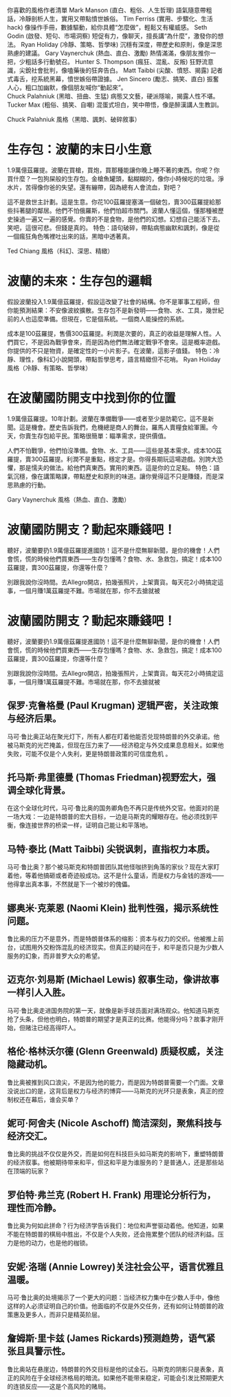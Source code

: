 你喜歡的風格作者清單
Mark Manson (直白、粗俗、人生哲理)
語氣隨意帶粗話，冷靜剖析人生，實用又帶點憤世嫉俗。
Tim Ferriss (實用、步驟化、生活hack)
像操作手冊，數據驅動，給你具體“怎麼做”，輕鬆又有權威感。
Seth Godin (啟發、短句、市場洞察)
短促有力，像聊天，擅長講“為什麼”，激發你的想法。
Ryan Holiday (冷靜、策略、哲學味)
沉穩有深度，帶歷史和原則，像是深思熟慮的建議。
Gary Vaynerchuk (熱血、直白、激勵)
熱情滿滿，像朋友推你一把，少粗話多行動號召。
Hunter S. Thompson (瘋狂、混亂、反叛)
狂野流意識，尖銳社會批判，像嗑藥後的狂奔告白。
Matt Taibbi (尖酸、憤怒、揭露)
記者式毒舌，挖系統黑幕，憤世嫉俗帶證據。
Jen Sincero (勵志、搞笑、直白)
振奮人心，粗口加幽默，像個朋友喊你“動起來”。    
Chuck Palahniuk (黑暗、扭曲、生猛)
病態又文藝，硬派隱喻，揭露人性不堪。
Tucker Max (粗俗、搞笑、自嘲)
混蛋式坦白，笑中帶悟，像是醉漢講人生教訓。

Chuck Palahniuk 風格（黑暗、諷刺、破碎敘事）

# 生存包：波蘭的末日小生意

1.9萬億茲羅提。波蘭在買槍，買炮，買那種能讓你晚上睡不著的東西。你呢？你買什麼？一包狗屎般的生存包。金槍魚罐頭，黏糊糊的，像你小時候吃的垃圾。淨水片，苦得像你爸的失望。還有繃帶，因為總有人會流血，對吧？

這不是救世主計劃。這是生意。你花100茲羅提塞滿一個破包，賣300茲羅提給那些抖著腿的鄰居。他們不怕俄羅斯，他們怕超市關門。波蘭人懂這個，懂那種被歷史操過一遍又一遍的感覺。你賣的不是食物，是他們的幻想。幻想自己能活下去。笑吧，這很可悲。但錢是真的。
特色：語句破碎，帶點病態幽默和諷刺，像是從一個瘋狂角色嘴裡吐出來的話，黑暗中透著真。

Ted Chiang 風格（科幻、深思、精緻）

# 波蘭的未來：生存包的邏輯

假設波蘭投入1.9萬億茲羅提，假設這改變了社會的結構。你不是軍事工程師，但你能預測結果：不安像波紋擴散。生存包不是新發明——食物、水、工具，幾世紀前的人也這麼準備。但現在，它是個系統。一個商人能操控的系統。

成本是100茲羅提，售價300茲羅提。利潤是次要的，真正的收益是理解人性。人們買它，不是因為戰爭會來，而是因為他們無法確定戰爭不會來。這是概率遊戲。你提供的不只是物資，是確定性的一小片影子。在波蘭，這影子值錢。
特色：冷靜、理性，像科幻小說開頭，帶點哲學思考，語言精緻但不花哨。
Ryan Holiday 風格（冷靜、有策略、哲學味）


# 在波蘭國防開支中找到你的位置

1.9萬億茲羅提。10年計劃。波蘭在準備戰爭——或者至少是防範它。這不是新聞。這是機會。歷史告訴我們，危機總是商人的舞台。羅馬人賣糧食給軍團。今天，你賣生存包給平民。策略很簡單：瞄準需求，提供價值。

人們不怕戰爭，他們怕沒準備。食物、水、工具——這些是基本需求。成本100茲羅提，賣300茲羅提。利潤不是重點，穩定才是。你得長期玩這場遊戲。別誇大恐懼，那是懦夫的做法。給他們真東西。實用的東西。這是你的立足點。
特色：語氣沉穩，像在講策略課，帶點歷史和原則的味道。讓你覺得這不只是賺錢，而是深思熟慮的行動。

Gary Vaynerchuk 風格（熱血、直白、激勵）

# 波蘭國防開支？動起來賺錢吧！

聽好，波蘭要扔1.9萬億茲羅提進國防！這不是什麼無聊新聞，是你的機會！人們會慌，慌的時候他們買東西——生存包懂嗎？食物、水、急救包，搞定！成本100茲羅提，賣300茲羅提，你還等什麼？

別跟我說你沒時間。去Allegro開店，拍幾張照片，上架賣貨。每天花2小時搞定這事，一個月賺1萬茲羅提不難。市場就在那，你不去搶就被


# 波蘭國防開支？動起來賺錢吧！

聽好，波蘭要扔1.9萬億茲羅提進國防！這不是什麼無聊新聞，是你的機會！人們會慌，慌的時候他們買東西——生存包懂嗎？食物、水、急救包，搞定！成本100茲羅提，賣300茲羅提，你還等什麼？

別跟我說你沒時間。去Allegro開店，拍幾張照片，上架賣貨。每天花2小時搞定這事，一個月賺1萬茲羅提不難。市場就在那，你不去搶就被



## 保罗·克鲁格曼 (Paul Krugman) 逻辑严密，关注政策与经济后果。
马可·鲁比奥正站在聚光灯下，所有人都在盯着他能否兑现特朗普的外交承诺。他被马斯克的光芒掩盖，但现在压力来了——经济稳定与外交成果息息相关。如果他失败，可能不仅是个人失利，更是特朗普政策的可信度危机 。
## 托马斯·弗里德曼 (Thomas Friedman)视野宏大，强调全球化背景。
在这个全球化时代，马可·鲁比奥的国务卿角色不再只是传统外交官。他面对的是一场大戏：一边是特朗普的宏大目标，一边是马斯克的耀眼存在。他必须找到平衡，像连接世界的桥梁一样，证明自己能让和平落地。
## 马特·泰比 (Matt Taibbi) 尖锐讽刺，直指权力本质。
马可·鲁比奥？那个被马斯克和特朗普团队其他怪咖挤到角落的家伙？现在大家盯着他，等着他搞砸或者奇迹般成功。这不是什么童话，而是权力与金钱的游戏——他得拿出真本事，不然就是下一个被炒的傀儡。
## 娜奥米·克莱恩 (Naomi Klein) 批判性强，揭示系统性问题。
鲁比奥的压力不是意外，而是特朗普体系的缩影：资本与权力的交织。他被推上前台，试图用外交粉饰混乱的经济现实。但真正的疑问在于，和平是否只是为少数人服务的幻象，而非普罗大众的希望。
## 迈克尔·刘易斯 (Michael Lewis) 叙事生动，像讲故事一样引人入胜。
马可·鲁比奥走进国务院的第一天，就像是新手球员面对满场观众。他知道马斯克抢了头条，但他也明白，特朗普的期望才是真正的比赛。他能得分吗？故事才刚开始，但赌注已经高得吓人。
## 格伦·格林沃尔德 (Glenn Greenwald) 质疑权威，关注隐藏动机。
鲁比奥被推到风口浪尖，不是因为他的能力，而是因为特朗普需要一个门面。文章没说出口的是，这背后是权力与经济的博弈——马斯克的光环只是表象，真正的控制权还在幕后，谁会买单？
## 妮可·阿舍夫 (Nicole Aschoff) 简洁深刻，聚焦科技与经济交汇。
鲁比奥的挑战不仅仅是外交，而是如何在科技巨头如马斯克的影响下，重塑特朗普的经济叙事。他被期待带来和平，但这和平是为谁服务的？是普通人，还是那些站在顶端的玩家？
## 罗伯特·弗兰克 (Robert H. Frank) 用理论分析行为，理性而冷静。
鲁比奥为何如此拼命？行为经济学告诉我们：地位和声誉驱动着他。他知道，如果不能在特朗普的棋局中胜出，不仅是个人失败，还会拖累整个团队的经济利益。压力是他的动力，也是他的枷锁。
## 安妮·洛瑞 (Annie Lowrey)关注社会公平，语言优雅且温暖。
马可·鲁比奥的处境揭示了一个更大的问题：当经济权力集中在少数人手中，像他这样的人必须证明自己的价值。他面临的不仅是外交任务，还有如何让特朗普的政策惠及更多人，而非只是精英阶层。
## 詹姆斯·里卡兹 (James Rickards)预测趋势，语气紧张且具警示性。
鲁比奥站在悬崖边，特朗普的外交目标是他的试金石。马斯克的阴影只是表象，真正的风险在于全球经济格局的暗流。如果他不能带来稳定，可能会引发比预期更大的连锁反应——这是个高风险的赌局。

